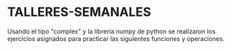 # TALLERES-SEMANALES
Usando el tipo "complex" y la librería numpy de python se realizaron los ejercicios asignados para practicar las siguientes funciones y operaciones.
